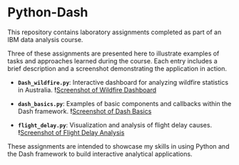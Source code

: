 # Python-Dash

This repository contains laboratory assignments completed as part of an IBM data analysis course.

Three of these assignments are presented here to illustrate examples of tasks and approaches learned during the course. Each entry includes a brief description and a screenshot demonstrating the application in action.

* **`Dash_wildfire.py`**: Interactive dashboard for analyzing wildfire statistics in Australia.
    **!**[Screenshot of Wildfire Dashboard](Screenshot_Dash_1.png)

* **`dash_basics.py`**: Examples of basic components and callbacks within the Dash framework.
    **!**[Screenshot of Dash Basics](Screenshot_Dash_2.png)

* **`flight_delay.py`**: Visualization and analysis of flight delay causes.
    **!**[Screenshot of Flight Delay Analysis](Screenshot_Dash_3.png)

These assignments are intended to showcase my skills in using Python and the Dash framework to build interactive analytical applications.
